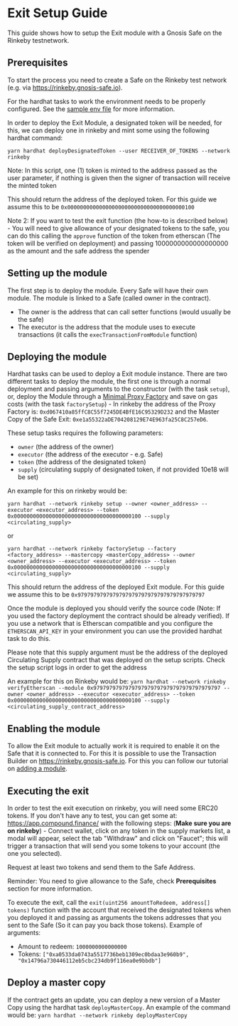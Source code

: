 # Exit Setup Guide

This guide shows how to setup the Exit module with a Gnosis Safe on the Rinkeby testnetwork.

## Prerequisites

To start the process you need to create a Safe on the Rinkeby test network (e.g. via https://rinkeby.gnosis-safe.io).

For the hardhat tasks to work the environment needs to be properly configured. See the [sample env file](../.env.sample) for more information.

In order to deploy the Exit Module, a designated token will be needed, for this, we can deploy one in rinkeby and mint some using the following hardhat command:

`yarn hardhat deployDesignatedToken --user RECEIVER_OF_TOKENS --network rinkeby`

Note: In this script, one (1) token is minted to the address passed as the user parameter, if nothing is given then the signer of transaction will receive the minted token

This should return the address of the deployed token. For this guide we assume this to be `0x0000000000000000000000000000000000000100`

Note 2: If you want to test the exit function (the how-to is described below) - You will need to give allowance of your designated tokens to the safe, you can do this calling the `approve` function of the token from etherscan (The token will be verified on deployment) and passing 1000000000000000000 as the amount and the safe address the spender

## Setting up the module

The first step is to deploy the module. Every Safe will have their own module. The module is linked to a Safe (called owner in the contract).

- The owner is the address that can call setter functions (would usually be the safe)
- The executor is the address that the module uses to execute transactions (it calls the `execTransactionFromModule` function)

## Deploying the module

Hardhat tasks can be used to deploy a Exit module instance. There are two different tasks to deploy the module, the first one is through a normal deployment and passing arguments to the constructor (with the task `setup`), or, deploy the Module through a [Minimal Proxy Factory](https://eips.ethereum.org/EIPS/eip-1167) and save on gas costs (with the task `factorySetup`) - In rinkeby the address of the Proxy Factory is: `0xd067410a85ffC8C55f7245DE4BfE16C95329D232` and the Master Copy of the Safe Exit: `0xe1a55322aDE704208129E74E963fa25C8C257eD6`.

These setup tasks requires the following parameters:

- `owner` (the address of the owner)
- `executor` (the address of the executor - e.g. Safe)
- `token` (the address of the designated token)
- `supply` (circulating supply of designated token, if not provided 10e18 will be set)

An example for this on rinkeby would be:

`yarn hardhat --network rinkeby setup --owner <owner_address> --executor <executor_address> --token 0x0000000000000000000000000000000000000100 --supply <circulating_supply>`

or

`yarn hardhat --network rinkeby factorySetup --factory <factory_address> --mastercopy <masterCopy_address> --owner <owner_address> --executor <executor_address> --token 0x0000000000000000000000000000000000000100 --supply <circulating_supply>`

This should return the address of the deployed Exit module. For this guide we assume this to be `0x9797979797979797979797979797979797979797`

Once the module is deployed you should verify the source code (Note: If you used the factory deployment the contract should be already verified). If you use a network that is Etherscan compatible and you configure the `ETHERSCAN_API_KEY` in your environment you can use the provided hardhat task to do this.

Please note that this supply argument must be the address of the deployed Circulating Supply contract that was deployed on the setup scripts. Check the setup script logs in order to get the address

An example for this on Rinkeby would be:
`yarn hardhat --network rinkeby verifyEtherscan --module 0x9797979797979797979797979797979797979797 --owner <owner_address> --executor <executor_address> --token 0x0000000000000000000000000000000000000100 --supply <circulating_supply_contract_address>`

## Enabling the module

To allow the Exit module to actually work it is required to enable it on the Safe that it is connected to. For this it is possible to use the Transaction Builder on https://rinkeby.gnosis-safe.io. For this you can follow our tutorial on [adding a module](https://help.gnosis-safe.io/en/articles/4934427-add-a-module).

## Executing the exit

In order to test the exit execution on rinkeby, you will need some ERC20 tokens. If you don't have any to test, you can get some at: https://app.compound.finance/ with the following steps: (**Make sure you are on rinkeby**) - Connect wallet, click on any token in the supply markets list, a modal will appear, select the tab "Withdraw" and click on "Faucet"; this will trigger a transaction that will send you some tokens to your account (the one you selected).

Request at least two tokens and send them to the Safe Address.

Reminder: You need to give allowance to the Safe, check **Prerequisites** section for more information.

To execute the exit, call the `exit(uint256 amountToRedeem, address[] tokens)` function with the account that received the designated tokens when you deployed it and passing as arguments the tokens addresses that you sent to the Safe (So it can pay you back those tokens). Example of arguments:

- Amount to redeem: `1000000000000000`
- Tokens: `["0xa0533da0743a5517736beb1309ec0bdaa3e960b9", "0x14796a730446112eb5cbc234db9f116ea0e9bbdb"]`

## Deploy a master copy

If the contract gets an update, you can deploy a new version of a Master Copy using the hardhat task `deployMasterCopy`. An example of the command would be: `yarn hardhat --network rinkeby deployMasterCopy`
